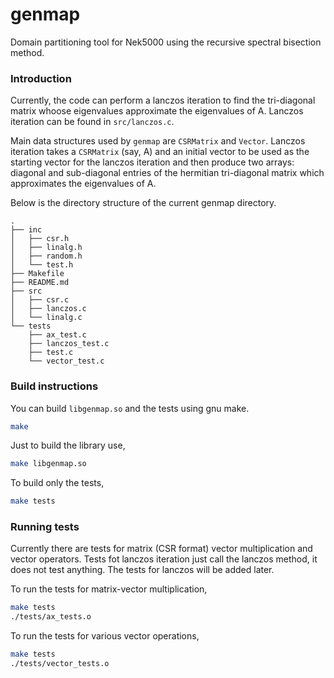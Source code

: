 # genmap

Domain partitioning tool for Nek5000 using the recursive spectral bisection method.

### Introduction

Currently, the code can perform a lanczos iteration to find the tri-diagonal
matrix whoose eigenvalues approximate the eigenvalues of A. Lanczos iteration
can be found in `src/lanczos.c`.

Main data structures used by `genmap` are `CSRMatrix` and `Vector`. Lanczos
iteration takes a `CSRMatrix` (say, A) and an initial vector to be used as the
starting vector for the lanczos iteration and then produce two arrays: diagonal and
sub-diagonal entries of the hermitian tri-diagonal matrix which approximates 
the eigenvalues of A.

Below is the directory structure of the current genmap directory.

```
.
├── inc
│   ├── csr.h
│   ├── linalg.h
│   ├── random.h
│   └── test.h
├── Makefile
├── README.md
├── src
│   ├── csr.c
│   ├── lanczos.c
│   └── linalg.c
└── tests
    ├── ax_test.c
    ├── lanczos_test.c
    ├── test.c
    └── vector_test.c

```

### Build instructions

You can build `libgenmap.so` and the tests using gnu make.

```sh
make
```

Just to build the library use,

```sh
make libgenmap.so
```

To build only the tests,
```sh
make tests
```

### Running tests

Currently there are tests for matrix (CSR format) vector multiplication and
vector operators. Tests fot lanczos iteration just call the lanczos method,
it does not test anything. The tests for lanczos will be added later.

To run the tests for matrix-vector multiplication,
```sh
make tests
./tests/ax_tests.o
```
To run the tests for various vector operations,
```sh
make tests
./tests/vector_tests.o
```
